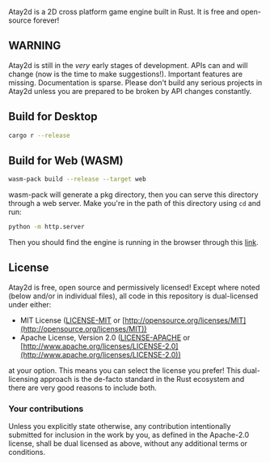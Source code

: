 Atay2d is a 2D cross platform game engine built in Rust. It is free and open-source forever!

## WARNING

Atay2d is still in the _very_ early stages of development. APIs can and will change (now is the time to make suggestions!). Important features are missing. Documentation is sparse. Please don't build any serious projects in Atay2d unless you are prepared to be broken by API changes constantly.

## Build for Desktop
```sh
cargo r --release
```

## Build for Web (WASM)
```sh
wasm-pack build --release --target web
```
wasm-pack will generate a pkg directory, then you can serve this directory through a web server.
Make you're in the path of this directory using `cd` and run:
```sh
python -m http.server
```
Then you should find the engine is running in the browser through
this [link](http://localhost:8000/).

## License

Atay2d is free, open source and permissively licensed!
Except where noted (below and/or in individual files), all code in this repository is dual-licensed under either:

* MIT License ([LICENSE-MIT](LICENSE-MIT) or [http://opensource.org/licenses/MIT](http://opensource.org/licenses/MIT))
* Apache License, Version 2.0 ([LICENSE-APACHE](LICENSE-APACHE) or [http://www.apache.org/licenses/LICENSE-2.0](http://www.apache.org/licenses/LICENSE-2.0))

at your option.
This means you can select the license you prefer!
This dual-licensing approach is the de-facto standard in the Rust ecosystem and there are very good reasons to include both.

### Your contributions

Unless you explicitly state otherwise,
any contribution intentionally submitted for inclusion in the work by you,
as defined in the Apache-2.0 license,
shall be dual licensed as above,
without any additional terms or conditions.
